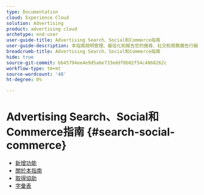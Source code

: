 ```yaml
---
type: Documentation
cloud: Experience Cloud
solution: Advertising
product: advertising cloud
archetype: end-user
user-guide-title: Advertising Search、Social和Commerce指南
user-guide-description: 本指南說明管理、最佳化和報告您的搜尋、社交和商務廣告行銷活動所需的主要功能、工作、設定和其他資源。
breadcrumb-title: Advertising Search、Social和Commerce指南
hide: true
source-git-commit: bb45794ee4e9d5a6e733eddf0b02f54c4868262c
workflow-type: tm+mt
source-wordcount: '48'
ht-degree: 0%

---
```


# Advertising Search、Social和Commerce指南 {#search-social-commerce}

<!-- index: no -->

<!-- When we use UICONTROL and DNL tags in a title here, make sure they're within the entry but don't cover the entire link text or else the link won't work (i.e., you can't use [[!UICONTROL Model Accuracy Report]](whatever.md)-->

+ [新增功能](home.md)
+ [關於本指南](help-about.md)
+ [取得協助](get-help.md)
+ [字彙表](glossary.md)

